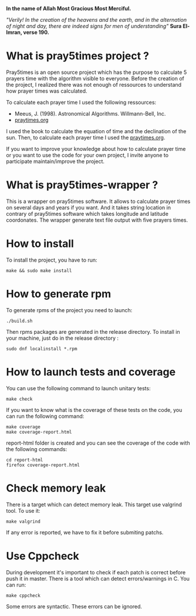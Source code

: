 **In the name of Allah Most Gracious Most Merciful.**

*"Verily! In the creation of the heavens and the earth, and in the
alternation of night and day, there are indeed signs for men of
understanding"* **Sura El-Imran, verse 190.**

# What is pray5times project ?

Pray5times is an open source project which has the purpose to calculate
5 prayers time with the algorithm visible to everyone. Before the creation
of the project, I realized there was not enough of ressources to understand
how prayer times was calculated.

To calculate each prayer time I used the following ressources:

- Meeus, J. (1998). Astronomical Algorithms. Willmann-Bell, Inc.
- [praytimes.org](http://praytimes.org/wiki/Prayer_Times_Calculation)

I used the book to calculate the equation of time and the declination of the
sun. Then, to calculate each prayer time I used the
[praytimes.org](http://praytimes.org/wiki/Prayer_Times_Calculation).

If you want to improve your knowledge about how to calculate prayer time or you
want to use the code for your own project, I invite anyone to participate
maintain/improve the project.

# What is pray5times-wrapper ?

This is a wrapper on pray5times software. It allows to calculate prayer times on
several days and years if you want. And it takes string location in contrary of
pray5times software which takes longitude and latitude coordonates. The wrapper
generate text file output with five prayers times.

# How to install

To install the project, you have to run:

`make && sudo make install`

# How to generate rpm

To generate rpms of the project you need to launch:

`./build.sh`

Then rpms packages are generated in the release directory.
To install in your machine, just do in the release directory :

`sudo dnf localinstall *.rpm`

# How to launch tests and coverage

You can use the following command to launch unitary tests:

`make check`

If you want to know what is the coverage of these tests on the code, you can
run the following command:

```
make coverage
make coverage-report.html
```

report-html folder is created and you can see the coverage of the code with
the following commands:

```
cd report-html
firefox coverage-report.html
```

# Check memory leak

There is a target which can detect memory leak. This target use valgrind tool.
To use it:

`make valgrind`

If any error is reported, we have to fix it before submiting patchs.

# Use Cppcheck

During development it's important to check if each patch is correct before push
it in master. There is a tool which can detect errors/warnings in C.
You can run:

`make cppcheck`

Some errors are syntactic. These errors can be ignored.
